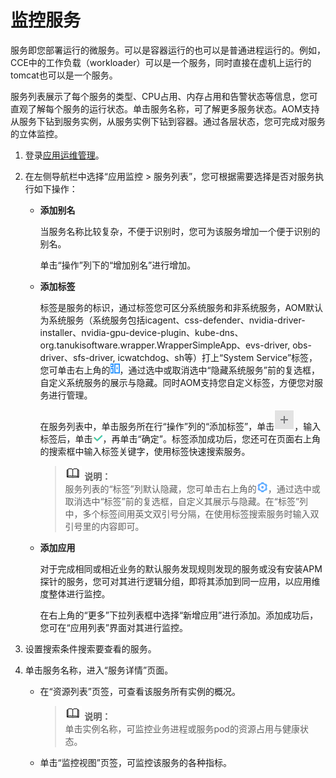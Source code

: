 # 监控服务<a name="ZH-CN_TOPIC_0127235809"></a>

服务即您部署运行的微服务。可以是容器运行的也可以是普通进程运行的。例如，CCE中的工作负载（workloader）可以是一个服务，同时直接在虚机上运行的tomcat也可以是一个服务。

服务列表展示了每个服务的类型、CPU占用、内存占用和告警状态等信息，您可直观了解每个服务的运行状态。单击服务名称，可了解更多服务状态。AOM支持从服务下钻到服务实例，从服务实例下钻到容器。通过各层状态，您可完成对服务的立体监控。

1.  登录[应用运维管理](https://console.huaweicloud.com/aom/#/aom/ams/summary)。
2.  在左侧导航栏中选择“应用监控 \> 服务列表”，您可根据需要选择是否对服务执行如下操作：
    -   **添加别名**

        当服务名称比较复杂，不便于识别时，您可为该服务增加一个便于识别的别名。

        单击“操作”列下的“增加别名”进行增加。

    -   **添加标签**

        标签是服务的标识，通过标签您可区分系统服务和非系统服务，AOM默认为系统服务（系统服务包括icagent、css-defender、nvidia-driver-installer、nvidia-gpu-device-plugin、kube-dns、org.tanukisoftware.wrapper.WrapperSimpleApp、evs-driver, obs-driver、sfs-driver, icwatchdog、sh等）打上“System Service”标签，您可单击右上角的![](figures/zh-cn_image_0139581337.png)，通过选中或取消选中“隐藏系统服务”前的复选框，自定义系统服务的展示与隐藏。同时AOM支持您自定义标签，方便您对服务进行管理。

        在服务列表中，单击服务所在行“操作”列的“添加标签”，单击![](figures/zh-cn_image_0140137968.png)，输入标签后，单击![](figures/zh-cn_image_0140137970.png)，再单击“确定”。标签添加成功后，您还可在页面右上角的搜索框中输入标签关键字，使用标签快速搜索服务。

        >![](public_sys-resources/icon-note.gif) **说明：**   
        >服务列表的“标签”列默认隐藏，您可单击右上角的![](figures/zh-cn_image_0139581341.png)，通过选中或取消选中“标签”前的复选框，自定义其展示与隐藏。在“标签”列中，多个标签间用英文双引号分隔，在使用标签搜索服务时输入双引号里的内容即可。  

    -   **添加应用**

        对于完成相同或相近业务的默认服务发现规则发现的服务或没有安装APM探针的服务，您可对其进行逻辑分组，即将其添加到同一应用，以应用维度整体进行监控。

        在右上角的“更多”下拉列表框中选择“新增应用”进行添加。添加成功后，您可在“应用列表”界面对其进行监控。


3.  设置搜索条件搜索要查看的服务。
4.  单击服务名称，进入“服务详情”页面。
    -   在“资源列表”页签，可查看该服务所有实例的概况。

        >![](public_sys-resources/icon-note.gif) **说明：**   
        >单击实例名称，可监控业务进程或服务pod的资源占用与健康状态。  


    -   单击“监控视图”页签，可监控该服务的各种指标。


